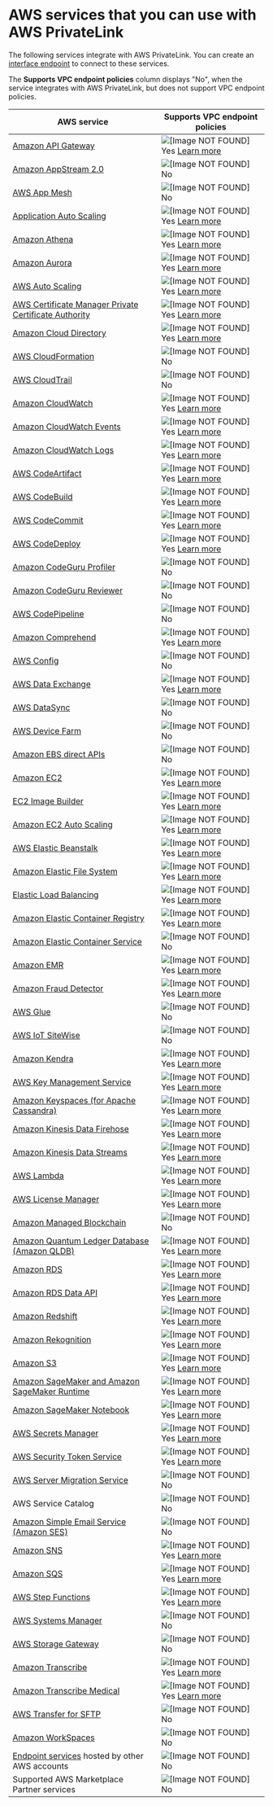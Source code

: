 # AWS services that you can use with AWS PrivateLink<a name="integrated-services-vpce-list"></a>

The following services integrate with AWS PrivateLink\. You can create an [interface endpoint](vpce-interface.md) to connect to these services\.

The **Supports VPC endpoint policies** column displays "No", when the service integrates with AWS PrivateLink, but does not support VPC endpoint policies\. 


| AWS service | Supports VPC endpoint policies | 
| --- | --- | 
|  [Amazon API Gateway](https://docs.aws.amazon.com/apigateway/latest/developerguide/apigateway-private-apis.html)  |   ![\[Image NOT FOUND\]](http://docs.aws.amazon.com/vpc/latest/userguide/images/icon-yes.png) Yes  [Learn more](https://docs.aws.amazon.com/apigateway/latest/developerguide/apigateway-vpc-endpoint-policies.html)  | 
|  [Amazon AppStream 2\.0](https://docs.aws.amazon.com/appstream2/latest/developerguide/creating-streaming-from-interface-vpc-endpoints.html)  |   ![\[Image NOT FOUND\]](http://docs.aws.amazon.com/vpc/latest/userguide/images/icon-no.png) No   | 
|  [AWS App Mesh](https://docs.aws.amazon.com/app-mesh/latest/userguide/vpc-endpoints.html)  |   ![\[Image NOT FOUND\]](http://docs.aws.amazon.com/vpc/latest/userguide/images/icon-no.png) No   | 
|  [Application Auto Scaling](https://docs.aws.amazon.com/autoscaling/application/userguide/application-auto-scaling-vpc-endpoints.html)  |   ![\[Image NOT FOUND\]](http://docs.aws.amazon.com/vpc/latest/userguide/images/icon-yes.png) Yes  [Learn more](https://docs.aws.amazon.com/autoscaling/application/userguide/application-auto-scaling-vpc-endpoints.html)  | 
|  [Amazon Athena](https://docs.aws.amazon.com/athena/latest/ug/interface-vpc-endpoint.html)  |   ![\[Image NOT FOUND\]](http://docs.aws.amazon.com/vpc/latest/userguide/images/icon-yes.png) Yes  [Learn more](https://docs.aws.amazon.com/athena/latest/ug/interface-vpc-endpoint.html#api-private-link-policy)  | 
|  [Amazon Aurora](https://docs.aws.amazon.com/AmazonRDS/latest/AuroraUserGuide/vpc-interface-endpoints.html)  |   ![\[Image NOT FOUND\]](http://docs.aws.amazon.com/vpc/latest/userguide/images/icon-yes.png) Yes  [Learn more](https://docs.aws.amazon.com/AmazonRDS/latest/AuroraUserGuide/vpc-interface-endpoints.html)  | 
|  [AWS Auto Scaling](https://docs.aws.amazon.com/autoscaling/plans/userguide/aws-auto-scaling-vpc-endpoints.html)  |   ![\[Image NOT FOUND\]](http://docs.aws.amazon.com/vpc/latest/userguide/images/icon-yes.png) Yes  [Learn more](https://docs.aws.amazon.com/autoscaling/plans/userguide/aws-auto-scaling-vpc-endpoints.html)  | 
|  [AWS Certificate Manager Private Certificate Authority](https://docs.aws.amazon.com/acm-pca/latest/userguide/vpc-endpoints.html)  |   ![\[Image NOT FOUND\]](http://docs.aws.amazon.com/vpc/latest/userguide/images/icon-yes.png) Yes  [Learn more](https://docs.aws.amazon.com/acm-pca/latest/userguide/vpc-endpoints.html#api-private-link-policy)  | 
|  [Amazon Cloud Directory](https://docs.aws.amazon.com/clouddirectory/latest/developerguide/getting_started_using_vpc_endpoints.html)  |   ![\[Image NOT FOUND\]](http://docs.aws.amazon.com/vpc/latest/userguide/images/icon-yes.png) Yes  [Learn more](https://docs.aws.amazon.com/clouddirectory/latest/developerguide/getting_started_using_vpc_endpoints.html#vpc_endpoints_create)  | 
|  [AWS CloudFormation](https://docs.aws.amazon.com/AWSCloudFormation/latest/UserGuide/cfn-vpce-bucketnames.html)  |   ![\[Image NOT FOUND\]](http://docs.aws.amazon.com/vpc/latest/userguide/images/icon-no.png) No   | 
|  [AWS CloudTrail](https://docs.aws.amazon.com/awscloudtrail/latest/userguide/cloudtrail-and-interface-VPC.html)  |   ![\[Image NOT FOUND\]](http://docs.aws.amazon.com/vpc/latest/userguide/images/icon-no.png) No   | 
|  [Amazon CloudWatch](https://docs.aws.amazon.com/AmazonCloudWatch/latest/monitoring/cloudwatch-and-interface-VPC.html)  |   ![\[Image NOT FOUND\]](http://docs.aws.amazon.com/vpc/latest/userguide/images/icon-yes.png) Yes  [Learn more](https://docs.aws.amazon.com/AmazonCloudWatch/latest/monitoring/cloudwatch-and-interface-VPC.html)  | 
|  [Amazon CloudWatch Events](https://docs.aws.amazon.com/AmazonCloudWatch/latest/events/cloudwatch-events-and-interface-VPC.html)  |   ![\[Image NOT FOUND\]](http://docs.aws.amazon.com/vpc/latest/userguide/images/icon-yes.png) Yes  [Learn more](https://docs.aws.amazon.com/AmazonCloudWatch/latest/events/cloudwatch-events-and-interface-VPC.html#CloudWatchEvents-VPC-endpoint-policy)  | 
|  [Amazon CloudWatch Logs](https://docs.aws.amazon.com/AmazonCloudWatch/latest/logs/cloudwatch-logs-and-interface-VPC.html)  |   ![\[Image NOT FOUND\]](http://docs.aws.amazon.com/vpc/latest/userguide/images/icon-yes.png) Yes  [Learn more](https://docs.aws.amazon.com/AmazonCloudWatch/latest/logs/cloudwatch-logs-and-interface-VPC.html#CloudWatchLogs-VPC-endpoint-policy)  | 
|  [AWS CodeArtifact](https://docs.aws.amazon.com/codeartifact/latest/ug/vpc-endpoints.html)  |   ![\[Image NOT FOUND\]](http://docs.aws.amazon.com/vpc/latest/userguide/images/icon-yes.png) Yes  [Learn more](https://docs.aws.amazon.com/codeartifact/latest/ug/create-vpc-endpoint-policy.html)  | 
|  [AWS CodeBuild](https://docs.aws.amazon.com/codebuild/latest/userguide/use-vpc-endpoints-with-codebuild.html)  |   ![\[Image NOT FOUND\]](http://docs.aws.amazon.com/vpc/latest/userguide/images/icon-yes.png) Yes  [Learn more](https://docs.aws.amazon.com/codebuild/latest/userguide/use-vpc-endpoints-with-codebuild.html#creating-vpc-endpoint-policy)  | 
|  [AWS CodeCommit](https://docs.aws.amazon.com/codecommit/latest/userguide/codecommit-and-interface-VPC.html)  |   ![\[Image NOT FOUND\]](http://docs.aws.amazon.com/vpc/latest/userguide/images/icon-yes.png) Yes  [Learn more](https://docs.aws.amazon.com/codecommit/latest/userguide/codecommit-and-interface-VPC.html#create-vpc-endpoint-policy-for-codecommit)  | 
|  [AWS CodeDeploy](https://docs.aws.amazon.com/codedeploy/latest/userguide/vpc-endpoints.html)  |   ![\[Image NOT FOUND\]](http://docs.aws.amazon.com/vpc/latest/userguide/images/icon-yes.png) Yes  [Learn more](https://docs.aws.amazon.com/codedeploy/latest/userguide/vpc-endpoints.html#vpc-codedeploy-agent-configuration)  | 
|  [Amazon CodeGuru Profiler](https://docs.aws.amazon.com/codeguru/latest/profiler-ug/private-link.html)  |   ![\[Image NOT FOUND\]](http://docs.aws.amazon.com/vpc/latest/userguide/images/icon-no.png) No   | 
|  [Amazon CodeGuru Reviewer](https://docs.aws.amazon.com/codeguru/latest/reviewer-ug/vpc-interface-endpoints.html)  |   ![\[Image NOT FOUND\]](http://docs.aws.amazon.com/vpc/latest/userguide/images/icon-no.png) No   | 
|  [AWS CodePipeline](https://docs.aws.amazon.com/codepipeline/latest/userguide/vpc-support.html#use-vpc-endpoints-with-codepipeline)  |   ![\[Image NOT FOUND\]](http://docs.aws.amazon.com/vpc/latest/userguide/images/icon-no.png) No   | 
|  [Amazon Comprehend](https://docs.aws.amazon.com/comprehend/latest/dg/vpc-interface-endpoints.html)  |   ![\[Image NOT FOUND\]](http://docs.aws.amazon.com/vpc/latest/userguide/images/icon-yes.png) Yes  [Learn more](https://docs.aws.amazon.com/comprehend/latest/dg/vpc-interface-endpoints.html)  | 
|  [AWS Config](https://docs.aws.amazon.com/config/latest/developerguide/config-VPC-endpoints.html)  |  ![\[Image NOT FOUND\]](http://docs.aws.amazon.com/vpc/latest/userguide/images/icon-no.png) No  | 
|  [AWS Data Exchange](https://docs.aws.amazon.com/data-exchange/latest/userguide/vpc-interface-endpoints.html)  |   ![\[Image NOT FOUND\]](http://docs.aws.amazon.com/vpc/latest/userguide/images/icon-yes.png) Yes  [Learn more](https://docs.aws.amazon.com/data-exchange/latest/userguide/vpc-interface-endpoints.html#vpc-endpoint-policy)  | 
|  [AWS DataSync](https://docs.aws.amazon.com/datasync/latest/userguide/datasync-in-vpc.html)  |   ![\[Image NOT FOUND\]](http://docs.aws.amazon.com/vpc/latest/userguide/images/icon-no.png) No   | 
|  [AWS Device Farm](https://docs.aws.amazon.com/devicefarm/latest/developerguide/amazon-vpc-endpoints.html)  |  ![\[Image NOT FOUND\]](http://docs.aws.amazon.com/vpc/latest/userguide/images/icon-no.png) No  | 
|  [Amazon EBS direct APIs](https://docs.aws.amazon.com/AWSEC2/latest/UserGuide/ebs-apis-vpc-endpoints.html)  |  ![\[Image NOT FOUND\]](http://docs.aws.amazon.com/vpc/latest/userguide/images/icon-no.png) No  | 
|  [Amazon EC2](https://docs.aws.amazon.com/AWSEC2/latest/UserGuide/interface-vpc-endpoints.html)  |   ![\[Image NOT FOUND\]](http://docs.aws.amazon.com/vpc/latest/userguide/images/icon-yes.png) Yes  [Learn more](https://docs.aws.amazon.com/AWSEC2/latest/UserGuide/interface-vpc-endpoints.html#endpoint-policy)  | 
|  [EC2 Image Builder](https://docs.aws.amazon.com/imagebuilder/latest/userguide/vpc-interface-endpoints.html)  |   ![\[Image NOT FOUND\]](http://docs.aws.amazon.com/vpc/latest/userguide/images/icon-yes.png) Yes  [Learn more](https://docs.aws.amazon.com/imagebuilder/latest/userguide/vpc-interface-endpoints.html#vpc-endpoint-policy)  | 
|  [Amazon EC2 Auto Scaling](https://docs.aws.amazon.com/autoscaling/ec2/userguide/ec2-auto-scaling-vpc-endpoints.html)  |   ![\[Image NOT FOUND\]](http://docs.aws.amazon.com/vpc/latest/userguide/images/icon-yes.png) Yes  [Learn more](https://docs.aws.amazon.com/autoscaling/ec2/userguide/ec2-auto-scaling-vpc-endpoints.html)  | 
|  [AWS Elastic Beanstalk](https://docs.aws.amazon.com/elasticbeanstalk/latest/dg/vpc-vpce.html)  |   ![\[Image NOT FOUND\]](http://docs.aws.amazon.com/vpc/latest/userguide/images/icon-yes.png) Yes  [Learn more](https://docs.aws.amazon.com/elasticbeanstalk/latest/dg/vpc-vpce.html#vpc-vpce.policy)  | 
|  [Amazon Elastic File System](https://docs.aws.amazon.com/efs/latest/ug/efs-vpc-endpoints.html)  |   ![\[Image NOT FOUND\]](http://docs.aws.amazon.com/vpc/latest/userguide/images/icon-yes.png) Yes  [Learn more](https://docs.aws.amazon.com/efs/latest/ug/efs-vpc-endpoints.html#create-vpce-policy-efs)  | 
|  [Elastic Load Balancing](https://docs.aws.amazon.com/elasticloadbalancing/latest/userguide/load-balancer-vpc-endpoints.html)  |   ![\[Image NOT FOUND\]](http://docs.aws.amazon.com/vpc/latest/userguide/images/icon-yes.png) Yes  [Learn more](https://docs.aws.amazon.com/elasticloadbalancing/latest/userguide/load-balancer-vpc-endpoints.html#create-vpce-policy-elb)  | 
|  [Amazon Elastic Container Registry](https://docs.aws.amazon.com/AmazonECR/latest/userguide/vpc-endpoints.html)  |   ![\[Image NOT FOUND\]](http://docs.aws.amazon.com/vpc/latest/userguide/images/icon-yes.png) Yes  [Learn more](https://docs.aws.amazon.com/AmazonECR/latest/userguide/vpc-endpoints.html#ecr-vpc-endpoint-policy)  | 
|  [Amazon Elastic Container Service](https://docs.aws.amazon.com/AmazonECS/latest/developerguide/vpc-endpoints.html)  |   ![\[Image NOT FOUND\]](http://docs.aws.amazon.com/vpc/latest/userguide/images/icon-no.png) No   | 
|  [Amazon EMR](https://docs.aws.amazon.com/emr/latest/ManagementGuide/interface-vpc-endpoint.html)  |   ![\[Image NOT FOUND\]](http://docs.aws.amazon.com/vpc/latest/userguide/images/icon-yes.png) Yes  [Learn more](https://docs.aws.amazon.com/emr/latest/ManagementGuide/interface-vpc-endpoint.html#api-private-link-policy)  | 
|  [Amazon Fraud Detector](https://docs.aws.amazon.com/frauddetector/latest/ug/vpc-interface-endpoints.html)  |   ![\[Image NOT FOUND\]](http://docs.aws.amazon.com/vpc/latest/userguide/images/icon-yes.png) Yes  [Learn more](https://docs.aws.amazon.com/frauddetector/latest/ug/vpc-interface-endpoints.html#vpc-endpoint-policy-create)  | 
|  [AWS Glue](https://docs.aws.amazon.com/glue/latest/dg/infrastructure-security.html)  |  ![\[Image NOT FOUND\]](http://docs.aws.amazon.com/vpc/latest/userguide/images/icon-no.png) No  | 
|  [AWS IoT SiteWise](https://docs.aws.amazon.com/iot-sitewise/latest/userguide/vpc-interface-endpoints.html)  |  ![\[Image NOT FOUND\]](http://docs.aws.amazon.com/vpc/latest/userguide/images/icon-no.png) No  | 
|  [Amazon Kendra](https://docs.aws.amazon.com/kendra/latest/dg/vpc-interface-endpoints.html)  |   ![\[Image NOT FOUND\]](http://docs.aws.amazon.com/vpc/latest/userguide/images/icon-yes.png) Yes  [Learn more](https://docs.aws.amazon.com/kendra/latest/dg/vpc-interface-endpoints.html#vpc-endpoint-policy)  | 
|  [AWS Key Management Service](https://docs.aws.amazon.com/kms/latest/developerguide/kms-vpc-endpoint.html)  |   ![\[Image NOT FOUND\]](http://docs.aws.amazon.com/vpc/latest/userguide/images/icon-yes.png) Yes  [Learn more](https://docs.aws.amazon.com/kms/latest/developerguide/kms-vpc-endpoint.html#vpce-policy)  | 
|  [Amazon Keyspaces \(for Apache Cassandra\)](https://docs.aws.amazon.com/keyspaces/latest/devguide/vpc-endpoints.html)  |   ![\[Image NOT FOUND\]](http://docs.aws.amazon.com/vpc/latest/userguide/images/icon-yes.png) Yes  [Learn more](https://docs.aws.amazon.com/keyspaces/latest/devguide/vpc-endpoints.html#interface-vpc-endpoints-policies)  | 
|  [Amazon Kinesis Data Firehose](https://docs.aws.amazon.com/firehose/latest/dev/vpc.html)  |   ![\[Image NOT FOUND\]](http://docs.aws.amazon.com/vpc/latest/userguide/images/icon-yes.png) Yes  [Learn more](https://docs.aws.amazon.com/firehose/latest/dev/vpc.html)  | 
|  [Amazon Kinesis Data Streams](https://docs.aws.amazon.com/streams/latest/dev/vpc.html)  |   ![\[Image NOT FOUND\]](http://docs.aws.amazon.com/vpc/latest/userguide/images/icon-yes.png) Yes  [Learn more](https://docs.aws.amazon.com/streams/latest/dev/vpc.html#interface-vpc-endpoints-policies)  | 
| [AWS Lambda](https://docs.aws.amazon.com/lambda/latest/dg/configuration-vpc-endpoints.html) |   ![\[Image NOT FOUND\]](http://docs.aws.amazon.com/vpc/latest/userguide/images/icon-yes.png) Yes  [Learn more](https://docs.aws.amazon.com/lambda/latest/dg/configuration-vpc-endpoints.html#vpc-endpoint-policy)  | 
|  [AWS License Manager](https://docs.aws.amazon.com/license-manager/latest/userguide/interface-vpc-endpoints.html)  |   ![\[Image NOT FOUND\]](http://docs.aws.amazon.com/vpc/latest/userguide/images/icon-yes.png) Yes  [Learn more](https://docs.aws.amazon.com/license-manager/latest/userguide/interface-vpc-endpoints.html#create-vpce-policy)  | 
|  [Amazon Managed Blockchain](https://docs.aws.amazon.com/managed-blockchain/latest/managementguide/managed-blockchain-endpoints.html)  |  ![\[Image NOT FOUND\]](http://docs.aws.amazon.com/vpc/latest/userguide/images/icon-no.png) No  | 
|  [Amazon Quantum Ledger Database \(Amazon QLDB\)](https://docs.aws.amazon.com/qldb/latest/developerguide/vpc-endpoints.html#using-interface-vpc-endpoints)  |   ![\[Image NOT FOUND\]](http://docs.aws.amazon.com/vpc/latest/userguide/images/icon-yes.png) Yes  [Learn more](https://docs.aws.amazon.com/qldb/latest/developerguide/vpc-endpoints.html#using-interface-vpc-endpoints)  | 
|  [Amazon RDS](https://docs.aws.amazon.com/AmazonRDS/latest/UserGuide/vpc-interface-endpoints.html)  |   ![\[Image NOT FOUND\]](http://docs.aws.amazon.com/vpc/latest/userguide/images/icon-yes.png) Yes  [Learn more](https://docs.aws.amazon.com/AmazonRDS/latest/UserGuide/vpc-interface-endpoints.html)  | 
|  [Amazon RDS Data API](https://docs.aws.amazon.com/AmazonRDS/latest/AuroraUserGuide/data-api.html#data-api.vpc-endpoint)  |   ![\[Image NOT FOUND\]](http://docs.aws.amazon.com/vpc/latest/userguide/images/icon-yes.png) Yes  [Learn more](https://docs.aws.amazon.com/AmazonRDS/latest/AuroraUserGuide/data-api.html#data-api.vpc-endpoint)  | 
|  [Amazon Redshift](https://docs.aws.amazon.com/redshift/latest/mgmt/security-private-link.html)  |   ![\[Image NOT FOUND\]](http://docs.aws.amazon.com/vpc/latest/userguide/images/icon-yes.png) Yes  [Learn more](https://docs.aws.amazon.com/redshift/latest/mgmt/security-private-link.html)  | 
|  [Amazon Rekognition](https://docs.aws.amazon.com/rekognition/latest/dg/vpc.html)  |   ![\[Image NOT FOUND\]](http://docs.aws.amazon.com/vpc/latest/userguide/images/icon-yes.png) Yes  [Learn more](https://docs.aws.amazon.com/rekognition/latest/dg/vpc.html#api-private-link-policy)  | 
|  [Amazon S3](https://docs.aws.amazon.com/AmazonS3/latest/dev/inter-network-traffic-privacy.html#inter-network-traffic-privacy-within-region)  |   ![\[Image NOT FOUND\]](http://docs.aws.amazon.com/vpc/latest/userguide/images/icon-yes.png) Yes  [Learn more](https://docs.aws.amazon.com/AmazonS3/latest/dev/example-bucket-policies-vpc-endpoint.html)  | 
|  [Amazon SageMaker and Amazon SageMaker Runtime](https://docs.aws.amazon.com/sagemaker/latest/dg/interface-vpc-endpoint.html)  |   ![\[Image NOT FOUND\]](http://docs.aws.amazon.com/vpc/latest/userguide/images/icon-yes.png) Yes  [Learn more](https://docs.aws.amazon.com/sagemaker/latest/dg/interface-vpc-endpoint.html#api-private-link-policy)  | 
|  [Amazon SageMaker Notebook](https://docs.aws.amazon.com/sagemaker/latest/dg/notebook-interface-endpoint.html)  |   ![\[Image NOT FOUND\]](http://docs.aws.amazon.com/vpc/latest/userguide/images/icon-yes.png) Yes  [Learn more](https://docs.aws.amazon.com/sagemaker/latest/dg/notebook-interface-endpoint.html#nbi-private-link-policy)  | 
|  [AWS Secrets Manager](https://docs.aws.amazon.com/secretsmanager/latest/userguide/vpc-endpoint-overview.html)  |   ![\[Image NOT FOUND\]](http://docs.aws.amazon.com/vpc/latest/userguide/images/icon-yes.png) Yes  [Learn more](https://docs.aws.amazon.com/secretsmanager/latest/userguide/vpc-endpoint-overview.html#vpc-endpoint-policy)  | 
|  [AWS Security Token Service](https://docs.aws.amazon.com/IAM/latest/UserGuide/id_credentials_sts_vpce.html)  |   ![\[Image NOT FOUND\]](http://docs.aws.amazon.com/vpc/latest/userguide/images/icon-yes.png) Yes  [Learn more](https://docs.aws.amazon.com/IAM/latest/UserGuide/id_credentials_sts_vpce.html)  | 
|  [AWS Server Migration Service](https://aws.amazon.com/server-migration-service)  |  ![\[Image NOT FOUND\]](http://docs.aws.amazon.com/vpc/latest/userguide/images/icon-no.png) No  | 
|  AWS Service Catalog  |  ![\[Image NOT FOUND\]](http://docs.aws.amazon.com/vpc/latest/userguide/images/icon-no.png) No  | 
|  [Amazon Simple Email Service \(Amazon SES\)](https://docs.aws.amazon.com/ses/latest/DeveloperGuide/send-email-set-up-vpc-endpoints.html)  |  ![\[Image NOT FOUND\]](http://docs.aws.amazon.com/vpc/latest/userguide/images/icon-no.png) No  | 
|  [Amazon SNS](https://docs.aws.amazon.com/sns/latest/dg/sns-vpc.html)  |   ![\[Image NOT FOUND\]](http://docs.aws.amazon.com/vpc/latest/userguide/images/icon-yes.png) Yes  [Learn more](https://docs.aws.amazon.com/sns/latest/dg/sns-internetwork-traffic-privacy.html#sns-vpc-endpoint-policy)  | 
|  [Amazon SQS](https://docs.aws.amazon.com/AWSSimpleQueueService/latest/SQSDeveloperGuide/sqs-internetwork-traffic-privacy.html#sqs-vpc-endpoints)  |   ![\[Image NOT FOUND\]](http://docs.aws.amazon.com/vpc/latest/userguide/images/icon-yes.png) Yes  [Learn more](https://docs.aws.amazon.com/AWSSimpleQueueService/latest/SQSDeveloperGuide/sqs-internetwork-traffic-privacy.html#sqs-vpc-endpoint-policy)  | 
|  [AWS Step Functions](https://docs.aws.amazon.com/step-functions/latest/dg/vpc-endpoints.html)   |   ![\[Image NOT FOUND\]](http://docs.aws.amazon.com/vpc/latest/userguide/images/icon-yes.png) Yes  [Learn more](https://docs.aws.amazon.com/step-functions/latest/dg/vpc-iam.html)  | 
|  [AWS Systems Manager](https://docs.aws.amazon.com/systems-manager/latest/userguide/sysman-setting-up-vpc.html)  |  ![\[Image NOT FOUND\]](http://docs.aws.amazon.com/vpc/latest/userguide/images/icon-no.png) No  | 
|  [AWS Storage Gateway](https://docs.aws.amazon.com/storagegateway/latest/userguide/gateway-private-link.html)  |  ![\[Image NOT FOUND\]](http://docs.aws.amazon.com/vpc/latest/userguide/images/icon-no.png) No  | 
|  [Amazon Transcribe](https://docs.aws.amazon.com/transcribe/latest/dg/vpc-interface-endpoints.html)  |   ![\[Image NOT FOUND\]](http://docs.aws.amazon.com/vpc/latest/userguide/images/icon-yes.png) Yes  [Learn more](https://docs.aws.amazon.com/transcribe/latest/dg/vpc-interface-endpoints.html#vpc-endpoint-policy)  | 
|  [Amazon Transcribe Medical](https://docs.aws.amazon.com/transcribe/latest/dg/med-vpc-interface-endpoints.html)  |   ![\[Image NOT FOUND\]](http://docs.aws.amazon.com/vpc/latest/userguide/images/icon-yes.png) Yes  [Learn more](https://docs.aws.amazon.com/transcribe/latest/dg/med-vpc-interface-endpoints.html#med-vpc-endpoint-policy)  | 
|  [AWS Transfer for SFTP](https://docs.aws.amazon.com/transfer/latest/userguide/create-server-vpc.html)  |  ![\[Image NOT FOUND\]](http://docs.aws.amazon.com/vpc/latest/userguide/images/icon-no.png) No  | 
|  [Amazon WorkSpaces](https://docs.aws.amazon.com/workspaces/latest/adminguide/infrastructure-security.html#interface-vpc-endpoint)  |  ![\[Image NOT FOUND\]](http://docs.aws.amazon.com/vpc/latest/userguide/images/icon-no.png) No  | 
|  [Endpoint services](endpoint-service.md) hosted by other AWS accounts  |  ![\[Image NOT FOUND\]](http://docs.aws.amazon.com/vpc/latest/userguide/images/icon-no.png) No  | 
|  Supported AWS Marketplace Partner services  |  ![\[Image NOT FOUND\]](http://docs.aws.amazon.com/vpc/latest/userguide/images/icon-no.png) No  | 